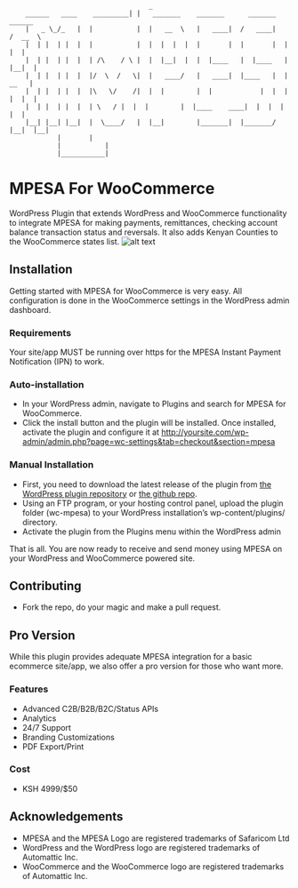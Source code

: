                                        _
		______   ____    _________| |   _______	   _______      _______	   ______
		|   _ \_/_   | 	|           |  |   __  \   |   ____|  /   ____|   /  __  \
		|  | |  | |  | 	|           |  |  |  |  |  |       |  |       |  |  |  |
		|  | |  | |  | 	| /\	/ \ |  |  |__|  |  |  |____   |  |____   |  |__|  |
		|  | |  | |  | 	|/  \  /   \|  |   ____/   |   ____|  |____   |  |   __   |
		|  | |  | |  | 	|\   \/	   /|  |  |        |  |            |  |  |  |  |  |
		|  | |  | |  | 	| \	  / |  |  |        |  |____    ____|  |  |  |  |  |
		|__| |__| |__|	|  \____/   |  |__|        |_______|  |_______/  |__|  |__|
				|	    |
				|           |
				|___________|
						
# MPESA For WooCommerce
WordPress Plugin that extends WordPress and WooCommerce functionality to integrate MPESA for making payments, remittances, checking account balance transaction status and reversals. It also adds Kenyan Counties to the WooCommerce states list.
![alt text](https://user-images.githubusercontent.com/14233942/39403773-68d33f0e-4b8c-11e8-9cf4-d664a4486332.png)

## Installation
Getting started with MPESA for WooCommerce is very easy. All configuration is done in the WooCommerce settings in the WordPress admin dashboard.

### Requirements
Your site/app MUST be running over https for the MPESA Instant Payment Notification (IPN) to work.

### Auto-installation
* In your WordPress admin, navigate to Plugins and search for MPESA for WooCommerce.
* Click the install button and the plugin will be installed. Once installed, activate the plugin and configure it at http://yoursite.com/wp-admin/admin.php?page=wc-settings&tab=checkout&section=mpesa

### Manual Installation 
* First, you need to download the latest release of the plugin from [the WordPress plugin repository](https://plugins.wordpress.org/wc-mpesa) or [the github repo](https://github.com/osenco/osen-wc-mpesa/archive/v0.5.28.zip).
* Using an FTP program, or your hosting control panel, upload the plugin folder (wc-mpesa) to your WordPress installation’s wp-content/plugins/ directory.
* Activate the plugin from the Plugins menu within the WordPress admin

That is all. You are now ready to receive and send money using MPESA on your WordPress and WooCommerce powered site.

## Contributing
* Fork the repo, do your magic and make a pull request.

## Pro Version
While this plugin provides adequate MPESA integration for a basic ecommerce site/app, we also offer a pro version for those who want more.

### Features
* Advanced C2B/B2B/B2C/Status APIs 
* Analytics
* 24/7 Support
* Branding Customizations
* PDF Export/Print

### Cost
* KSH 4999/$50

## Acknowledgements
* MPESA and the MPESA Logo are registered trademarks of Safaricom Ltd
* WordPress and the WordPress logo are registered trademarks of Automattic Inc.
* WooCommerce and the WooCommerce logo are registered trademarks of Automattic Inc.
